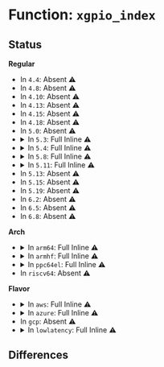 # Function: <code>xgpio_index</code>

## Status
<b>Regular</b>
<ul>
<li>
In <code>4.4</code>: Absent ⚠️
</li>
<li>
In <code>4.8</code>: Absent ⚠️
</li>
<li>
In <code>4.10</code>: Absent ⚠️
</li>
<li>
In <code>4.13</code>: Absent ⚠️
</li>
<li>
In <code>4.15</code>: Absent ⚠️
</li>
<li>
In <code>4.18</code>: Absent ⚠️
</li>
<li>
In <code>5.0</code>: Absent ⚠️
</li>
<li>
<details>
<summary>In <code>5.3</code>: Full Inline ⚠️</summary>

**Collision:** Unique Static

**Inline:** Full

**Transformation:** False

**Instances:**

```
In drivers/gpio/gpio-xilinx.c (ffffffff815547bd)
Location: drivers/gpio/gpio-xilinx.c:51
Inline: True
Inline callers:
  - drivers/gpio/gpio-xilinx.c:xgpio_dir_out
  - drivers/gpio/gpio-xilinx.c:xgpio_dir_out
  - drivers/gpio/gpio-xilinx.c:xgpio_dir_out
  - drivers/gpio/gpio-xilinx.c:xgpio_dir_in
  - drivers/gpio/gpio-xilinx.c:xgpio_dir_in
  - drivers/gpio/gpio-xilinx.c:xgpio_set_multiple
  - drivers/gpio/gpio-xilinx.c:xgpio_set_multiple
  - drivers/gpio/gpio-xilinx.c:xgpio_set_multiple
  - drivers/gpio/gpio-xilinx.c:xgpio_set_multiple
  - drivers/gpio/gpio-xilinx.c:xgpio_set_multiple
  - drivers/gpio/gpio-xilinx.c:xgpio_set
  - drivers/gpio/gpio-xilinx.c:xgpio_set
  - drivers/gpio/gpio-xilinx.c:xgpio_get
  - drivers/gpio/gpio-xilinx.c:xgpio_get
```
</details>
</li>
<li>
<details>
<summary>In <code>5.4</code>: Full Inline ⚠️</summary>

**Collision:** Unique Static

**Inline:** Full

**Transformation:** False

**Instances:**

```
In drivers/gpio/gpio-xilinx.c (ffffffff81575e1d)
Location: drivers/gpio/gpio-xilinx.c:51
Inline: True
Inline callers:
  - drivers/gpio/gpio-xilinx.c:xgpio_dir_out
  - drivers/gpio/gpio-xilinx.c:xgpio_dir_out
  - drivers/gpio/gpio-xilinx.c:xgpio_dir_out
  - drivers/gpio/gpio-xilinx.c:xgpio_dir_in
  - drivers/gpio/gpio-xilinx.c:xgpio_dir_in
  - drivers/gpio/gpio-xilinx.c:xgpio_set_multiple
  - drivers/gpio/gpio-xilinx.c:xgpio_set_multiple
  - drivers/gpio/gpio-xilinx.c:xgpio_set_multiple
  - drivers/gpio/gpio-xilinx.c:xgpio_set_multiple
  - drivers/gpio/gpio-xilinx.c:xgpio_set
  - drivers/gpio/gpio-xilinx.c:xgpio_set
  - drivers/gpio/gpio-xilinx.c:xgpio_get
  - drivers/gpio/gpio-xilinx.c:xgpio_get
```
</details>
</li>
<li>
<details>
<summary>In <code>5.8</code>: Full Inline ⚠️</summary>

**Collision:** Unique Static

**Inline:** Full

**Transformation:** False

**Instances:**

```
In drivers/gpio/gpio-xilinx.c (ffffffff8161a8e7)
Location: drivers/gpio/gpio-xilinx.c:51
Inline: True
Inline callers:
  - drivers/gpio/gpio-xilinx.c:xgpio_dir_out
  - drivers/gpio/gpio-xilinx.c:xgpio_dir_out
  - drivers/gpio/gpio-xilinx.c:xgpio_dir_out
  - drivers/gpio/gpio-xilinx.c:xgpio_dir_in
  - drivers/gpio/gpio-xilinx.c:xgpio_dir_in
  - drivers/gpio/gpio-xilinx.c:xgpio_set_multiple
  - drivers/gpio/gpio-xilinx.c:xgpio_set_multiple
  - drivers/gpio/gpio-xilinx.c:xgpio_set_multiple
  - drivers/gpio/gpio-xilinx.c:xgpio_set_multiple
  - drivers/gpio/gpio-xilinx.c:xgpio_set
  - drivers/gpio/gpio-xilinx.c:xgpio_set
  - drivers/gpio/gpio-xilinx.c:xgpio_get
  - drivers/gpio/gpio-xilinx.c:xgpio_get
```
</details>
</li>
<li>
<details>
<summary>In <code>5.11</code>: Full Inline ⚠️</summary>

**Collision:** Unique Static

**Inline:** Full

**Transformation:** False

**Instances:**

```
In drivers/gpio/gpio-xilinx.c (ffffffff81640f97)
Location: drivers/gpio/gpio-xilinx.c:54
Inline: True
Inline callers:
  - drivers/gpio/gpio-xilinx.c:xgpio_dir_out
  - drivers/gpio/gpio-xilinx.c:xgpio_dir_out
  - drivers/gpio/gpio-xilinx.c:xgpio_dir_out
  - drivers/gpio/gpio-xilinx.c:xgpio_dir_in
  - drivers/gpio/gpio-xilinx.c:xgpio_dir_in
  - drivers/gpio/gpio-xilinx.c:xgpio_set_multiple
  - drivers/gpio/gpio-xilinx.c:xgpio_set_multiple
  - drivers/gpio/gpio-xilinx.c:xgpio_set_multiple
  - drivers/gpio/gpio-xilinx.c:xgpio_set_multiple
  - drivers/gpio/gpio-xilinx.c:xgpio_set
  - drivers/gpio/gpio-xilinx.c:xgpio_set
  - drivers/gpio/gpio-xilinx.c:xgpio_get
  - drivers/gpio/gpio-xilinx.c:xgpio_get
```
</details>
</li>
<li>
In <code>5.13</code>: Absent ⚠️
</li>
<li>
In <code>5.15</code>: Absent ⚠️
</li>
<li>
In <code>5.19</code>: Absent ⚠️
</li>
<li>
In <code>6.2</code>: Absent ⚠️
</li>
<li>
In <code>6.5</code>: Absent ⚠️
</li>
<li>
In <code>6.8</code>: Absent ⚠️
</li>
</ul>
<b>Arch</b>
<ul>
<li>
<details>
<summary>In <code>arm64</code>: Full Inline ⚠️</summary>

**Collision:** Unique Static

**Inline:** Full

**Transformation:** False

**Instances:**

```
In drivers/gpio/gpio-xilinx.c (ffff8000106d737c)
Location: drivers/gpio/gpio-xilinx.c:51
Inline: True
Inline callers:
  - drivers/gpio/gpio-xilinx.c:xgpio_dir_out
  - drivers/gpio/gpio-xilinx.c:xgpio_dir_out
  - drivers/gpio/gpio-xilinx.c:xgpio_dir_in
  - drivers/gpio/gpio-xilinx.c:xgpio_dir_in
  - drivers/gpio/gpio-xilinx.c:xgpio_set_multiple
  - drivers/gpio/gpio-xilinx.c:xgpio_set_multiple
  - drivers/gpio/gpio-xilinx.c:xgpio_set_multiple
  - drivers/gpio/gpio-xilinx.c:xgpio_set_multiple
  - drivers/gpio/gpio-xilinx.c:xgpio_set
  - drivers/gpio/gpio-xilinx.c:xgpio_set
  - drivers/gpio/gpio-xilinx.c:xgpio_get
  - drivers/gpio/gpio-xilinx.c:xgpio_get
```
</details>
</li>
<li>
<details>
<summary>In <code>armhf</code>: Full Inline ⚠️</summary>

**Collision:** Unique Static

**Inline:** Full

**Transformation:** False

**Instances:**

```
In drivers/gpio/gpio-xilinx.c (c0873d3c)
Location: drivers/gpio/gpio-xilinx.c:51
Inline: True
Inline callers:
  - drivers/gpio/gpio-xilinx.c:xgpio_dir_out
  - drivers/gpio/gpio-xilinx.c:xgpio_dir_out
  - drivers/gpio/gpio-xilinx.c:xgpio_dir_in
  - drivers/gpio/gpio-xilinx.c:xgpio_dir_in
  - drivers/gpio/gpio-xilinx.c:xgpio_set_multiple
  - drivers/gpio/gpio-xilinx.c:xgpio_set_multiple
  - drivers/gpio/gpio-xilinx.c:xgpio_set_multiple
  - drivers/gpio/gpio-xilinx.c:xgpio_set_multiple
  - drivers/gpio/gpio-xilinx.c:xgpio_set
  - drivers/gpio/gpio-xilinx.c:xgpio_set
  - drivers/gpio/gpio-xilinx.c:xgpio_get
  - drivers/gpio/gpio-xilinx.c:xgpio_get
```
</details>
</li>
<li>
<details>
<summary>In <code>ppc64el</code>: Full Inline ⚠️</summary>

**Collision:** Unique Static

**Inline:** Full

**Transformation:** False

**Instances:**

```
In drivers/gpio/gpio-xilinx.c (c00000000084dd3c)
Location: drivers/gpio/gpio-xilinx.c:51
Inline: True
Inline callers:
  - drivers/gpio/gpio-xilinx.c:xgpio_dir_out
  - drivers/gpio/gpio-xilinx.c:xgpio_dir_out
  - drivers/gpio/gpio-xilinx.c:xgpio_dir_out
  - drivers/gpio/gpio-xilinx.c:xgpio_dir_in
  - drivers/gpio/gpio-xilinx.c:xgpio_dir_in
  - drivers/gpio/gpio-xilinx.c:xgpio_set_multiple
  - drivers/gpio/gpio-xilinx.c:xgpio_set_multiple
  - drivers/gpio/gpio-xilinx.c:xgpio_set_multiple
  - drivers/gpio/gpio-xilinx.c:xgpio_set_multiple
  - drivers/gpio/gpio-xilinx.c:xgpio_set
  - drivers/gpio/gpio-xilinx.c:xgpio_set
  - drivers/gpio/gpio-xilinx.c:xgpio_get
```
</details>
</li>
<li>
In <code>riscv64</code>: Absent ⚠️
</li>
</ul>
<b>Flavor</b>
<ul>
<li>
<details>
<summary>In <code>aws</code>: Full Inline ⚠️</summary>

**Collision:** Unique Static

**Inline:** Full

**Transformation:** False

**Instances:**

```
In drivers/gpio/gpio-xilinx.c (ffffffff8156ac2d)
Location: drivers/gpio/gpio-xilinx.c:51
Inline: True
Inline callers:
  - drivers/gpio/gpio-xilinx.c:xgpio_dir_out
  - drivers/gpio/gpio-xilinx.c:xgpio_dir_out
  - drivers/gpio/gpio-xilinx.c:xgpio_dir_out
  - drivers/gpio/gpio-xilinx.c:xgpio_dir_in
  - drivers/gpio/gpio-xilinx.c:xgpio_dir_in
  - drivers/gpio/gpio-xilinx.c:xgpio_set_multiple
  - drivers/gpio/gpio-xilinx.c:xgpio_set_multiple
  - drivers/gpio/gpio-xilinx.c:xgpio_set_multiple
  - drivers/gpio/gpio-xilinx.c:xgpio_set_multiple
  - drivers/gpio/gpio-xilinx.c:xgpio_set
  - drivers/gpio/gpio-xilinx.c:xgpio_set
  - drivers/gpio/gpio-xilinx.c:xgpio_get
  - drivers/gpio/gpio-xilinx.c:xgpio_get
```
</details>
</li>
<li>
<details>
<summary>In <code>azure</code>: Full Inline ⚠️</summary>

**Collision:** Unique Static

**Inline:** Full

**Transformation:** False

**Instances:**

```
In drivers/gpio/gpio-xilinx.c (ffffffff8155b32d)
Location: drivers/gpio/gpio-xilinx.c:51
Inline: True
Inline callers:
  - drivers/gpio/gpio-xilinx.c:xgpio_dir_out
  - drivers/gpio/gpio-xilinx.c:xgpio_dir_out
  - drivers/gpio/gpio-xilinx.c:xgpio_dir_out
  - drivers/gpio/gpio-xilinx.c:xgpio_dir_in
  - drivers/gpio/gpio-xilinx.c:xgpio_dir_in
  - drivers/gpio/gpio-xilinx.c:xgpio_set_multiple
  - drivers/gpio/gpio-xilinx.c:xgpio_set_multiple
  - drivers/gpio/gpio-xilinx.c:xgpio_set_multiple
  - drivers/gpio/gpio-xilinx.c:xgpio_set_multiple
  - drivers/gpio/gpio-xilinx.c:xgpio_set
  - drivers/gpio/gpio-xilinx.c:xgpio_set
  - drivers/gpio/gpio-xilinx.c:xgpio_get
  - drivers/gpio/gpio-xilinx.c:xgpio_get
```
</details>
</li>
<li>
In <code>gcp</code>: Absent ⚠️
</li>
<li>
<details>
<summary>In <code>lowlatency</code>: Full Inline ⚠️</summary>

**Collision:** Unique Static

**Inline:** Full

**Transformation:** False

**Instances:**

```
In drivers/gpio/gpio-xilinx.c (ffffffff8158406d)
Location: drivers/gpio/gpio-xilinx.c:51
Inline: True
Inline callers:
  - drivers/gpio/gpio-xilinx.c:xgpio_dir_out
  - drivers/gpio/gpio-xilinx.c:xgpio_dir_out
  - drivers/gpio/gpio-xilinx.c:xgpio_dir_out
  - drivers/gpio/gpio-xilinx.c:xgpio_dir_in
  - drivers/gpio/gpio-xilinx.c:xgpio_dir_in
  - drivers/gpio/gpio-xilinx.c:xgpio_set_multiple
  - drivers/gpio/gpio-xilinx.c:xgpio_set_multiple
  - drivers/gpio/gpio-xilinx.c:xgpio_set_multiple
  - drivers/gpio/gpio-xilinx.c:xgpio_set_multiple
  - drivers/gpio/gpio-xilinx.c:xgpio_set
  - drivers/gpio/gpio-xilinx.c:xgpio_set
  - drivers/gpio/gpio-xilinx.c:xgpio_get
  - drivers/gpio/gpio-xilinx.c:xgpio_get
```
</details>
</li>
</ul>

## Differences
